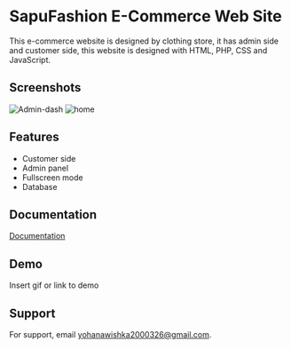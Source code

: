 
# SapuFashion E-Commerce Web Site

This e-commerce website is designed by clothing store, it has admin side and customer side, this website is designed with HTML, PHP, CSS and JavaScript.

## Screenshots

![Admin-dash](https://user-images.githubusercontent.com/86613961/208358359-06761f07-0b69-48ac-b4b4-7cc22784a134.png)
![home](https://user-images.githubusercontent.com/86613961/208358376-22fa23ab-d1f0-4090-8658-67a52b041151.png)



## Features

- Customer side
- Admin panel
- Fullscreen mode
- Database


## Documentation

[Documentation](https://linktodocumentation)


## Demo

Insert gif or link to demo


## Support

For support, email yohanawishka2000326@gmail.com.


